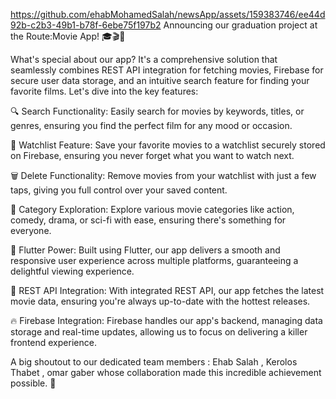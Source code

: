 
https://github.com/ehabMohamedSalah/newsApp/assets/159383746/ee44d92b-c2b3-49b1-b78f-6ebe75f197b2
Announcing our graduation project at the Route:Movie App! 🎓🎬🚀

What's special about our app? It's a comprehensive solution that seamlessly combines REST API integration for fetching movies, Firebase for secure user data storage, and an intuitive search feature for finding your favorite films. Let's dive into the key features:

🔍 Search Functionality: Easily search for movies by keywords, titles, or genres, ensuring you find the perfect film for any mood or occasion.

📝 Watchlist Feature: Save your favorite movies to a watchlist securely stored on Firebase, ensuring you never forget what you want to watch next.

🗑 Delete Functionality: Remove movies from your watchlist with just a few taps, giving you full control over your saved content.

🎥 Category Exploration: Explore various movie categories like action, comedy, drama, or sci-fi with ease, ensuring there's something for everyone.

🚀 Flutter Power: Built using Flutter, our app delivers a smooth and responsive user experience across multiple platforms, guaranteeing a delightful viewing experience.

🔧 REST API Integration: With integrated REST API, our app fetches the latest movie data, ensuring you're always up-to-date with the hottest releases.

🔥 Firebase Integration: Firebase handles our app's backend, managing data storage and real-time updates, allowing us to focus on delivering a killer frontend experience.

A big shoutout to our dedicated team members :
 Ehab Salah , 
Kerolos Thabet  ,
omar gaber 
whose collaboration made this incredible achievement possible. 🙌
